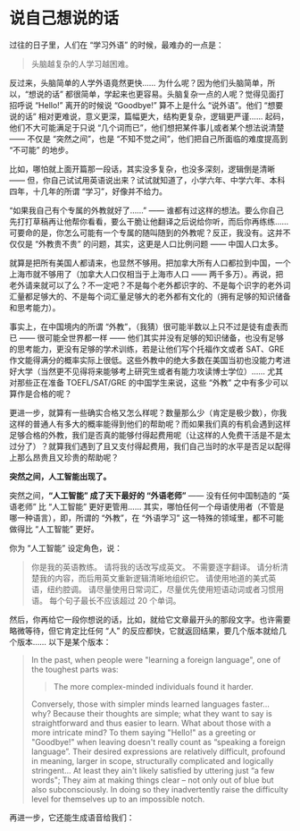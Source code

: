 # 说自己想说的话

过往的日子里，人们在 “学习外语” 的时候，最难办的一点是：

> 头脑越复杂的人学习越困难。

反过来，头脑简单的人学外语竟然更快…… 为什么呢？因为他们头脑简单，所以，“想说的话” 都很简单，学起来也更容易。头脑复杂一点的人呢？觉得见面打招呼说 “Hello!” 离开的时候说 “Goodbye!” 算不上是什么 “说外语”。他们 “想要说的话” 相对更难说，意义更深，篇幅更大，结构更复杂，逻辑更严谨…… 起码，他们不大可能满足于只说 “几个词而已”，他们想把某件事儿或者某个想法说清楚 —— 不仅是 “突然之间”，也是 “不知不觉之间”，他们把自己所面临的难度提高到 “不可能” 的地步。

比如，哪怕就上面开篇那一段话，其实没多复杂，也没多深刻，逻辑倒是清晰 —— 但，你自己试试用英语说出来？试试就知道了，小学六年、中学六年、本科四年，十几年的所谓 “学习”，好像并不给力。

“如果我自己有个专属的外教就好了……” —— 谁都有过这样的想法。要么你自己先打打草稿再让他帮你看看，要么干脆让他翻译之后说给你听，而后你再练练…… 可要命的是，你怎么可能有一个专属的随叫随到的外教呢？反正，我没有。这并不仅仅是 “外教贵不贵” 的问题，其实，这更是人口比例问题 —— 中国人口太多。

就算是把所有美国人都请来，也显然不够用。把加拿大所有人口都拉到中国，一个上海市就不够用了（加拿大人口仅相当于上海市人口 —— 两千多万）。再说，把老外请来就可以了么？不一定吧？不是每个老外都识字的、不是每个识字的老外词汇量都足够大的、不是每个词汇量足够大的老外都有文化的（拥有足够的知识储备和思考能力）。

事实上，在中国境内的所谓 “外教”，（我猜）很可能半数以上只不过是徒有虚表而已 —— 很可能全世界都一样 —— 他们其实并没有足够的知识储备，也没有足够的思考能力，更没有足够的学术训练，若是让他们写个托福作文或者 SAT、GRE 作文能得满分的概率实际上很低。这些外教中的绝大多数在美国当初也没能力考进好大学（当然更不见得将来能够考上研究生或者有能力攻读博士学位）…… 尤其对那些正在准备 TOEFL/SAT/GRE 的中国学生来说，这些 “外教” 之中有多少可以算作是合格的呢？

更进一步，就算有一些确实合格又怎么样呢？数量那么少（肯定是极少数），你我这样的普通人有多大的概率能得到他们的帮助呢？而如果我们真的有机会遇到这样足够合格的外教，我们是否真的能够付得起费用呢（让这样的人免费干活是不是太过分了）？就算我们遇到了且又支付得起费用，我们自己当时的水平是否足以配得上那么昂贵且又珍贵的帮助呢？

**突然之间，人工智能出现了。**

突然之间，**“人工智能” 成了天下最好的 “外语老师”** —— 没有任何中国制造的 “英语老师” 比 “人工智能” 更好更管用…… 其实，哪怕任何一个母语使用者（不管是哪一种语言），即，所谓的 “外教”，在 “外语学习” 这一特殊的领域里，都不可能做得比 “人工智能” 更好。

你为 “人工智能” 设定角色，说：

> 你是我的英语教练。
> 请将我的话改写成英文。
> 不需要逐字翻译。
> 请分析清楚我的内容，而后用英文重新逻辑清晰地组织它。
> 请使用地道的美式英语，纽约腔调。
> 请尽量使用日常词汇，尽量优先使用短语动词或者习惯用语。
> 每个句子最长不应该超过 20 个单词。

然后，你再给它一段你想说的话，比如，就给它文章最开头的那段文字。也许需要略微等待，但它肯定比任何 “人” 的反应都快，它就返回结果，要几个版本就给几个版本…… 以下是某个版本：

> In the past, when people were "learning a foreign language", one of the toughest parts was:
>
> > The more complex-minded individuals found it harder.
>
> Conversely, those with simpler minds learned languages faster... why? Because their thoughts are simple; what they want to say is straightforward and thus easier to learn. What about those with a more intricate mind? To them saying "Hello!" as a greeting or  "Goodbye!" when leaving doesn't really count as “speaking a foreign language”. Their desired expressions are relatively difficult, profound in meaning, larger in scope, structurally complicated and logically stringent… At least they ain't likely satisfied by uttering just “a few words"; They aim at making things clear – not only out of blue but also subconsciously. In doing so they inadvertently raise the difficulty level for themselves up to an impossible notch.

再进一步，它还能生成语音给我们：

<audio src="audio/b2a0c7a6fcdc2e269f35fd045e5debfe.mp3">

照着读，照着念，反复，自制流利，甚至背诵 —— 完事！

**想说什么就能说什么** —— 这实在是太重要了！并且，完全不用担心自己说得对不对，好不好 —— 照着说肯定没毛病 —— 这又是多大的解脱啊？！至于是否 “地道”？也全无压力，既然它是 “人工智能”，你要 “纽约腔调” 他就给你 “纽约风格的文本”，你要硅谷的它就给你硅谷的、你要伦敦的、墨尔本的、多伦多的，甚至苏格兰或者爱尔兰的，都行，它都会…… 无论你要的是 “日常随意” 还是 “学究口气”，反正什么风格都能给你搞定。

一方面，“最高难度” 降低，而另外一方面，“说自己想说的话” 原本也的确没有多难…… 至少，比想象的容易很多。

传统 “外语教科书”，尤其是 “口语书” 的问题在于，它什么都想教你，毕竟，如果一本 “口语书” 竟然并不全面，那么就根本卖不出去 —— 可实际上，你需要的并不是 “什么都会”，而是 “我想说的，我会说的，我就能说”。

举个例子，一个以 “星巴克” 为场景的对话，若是追求完整的话，感觉上我们所需要学的东西实在是太多了 —— 很奇怪的是，我们在咖啡馆里几乎从来不说 “coffee” 这个词 —— 拿铁、美式咖啡、焦糖玛奇朵、卡布奇诺、脱脂牛奶，低因，糖浆，榛果味糖浆，到底要几泵糖浆…… 可是，对我来说，永远是 latte，hot，medium，然后呢？然后没了！真的没了！人家看我自己一个人，通常不会问几杯？如果人家真的问了，我可能并不需要说话，只需要伸出一个手指头就行了……

同样的道理，当我们在日常相互聊天的过程中，无论多么深入，我们所说的话，其实 “都仅仅是我自己知道的，我自己思考过的内容”，而不是 “无所不知、无所不晓、无所不聊”…… 这就好像我在讲台上讲课一样，我需要做到的是 “在台上的一两个小时里绝对不出错”，而不是 “我什么都知道，我什么都会” —— 我又不是什么 “百科全书”、“搜索引擎”、或者 “人工智能”……

这就是为什么天下没有什么 “口语书” 的确适合你的根本原因 —— 每个人都太不一样了，每个人的感受不同，想法不同，经历不一样，表达方式不一样，哪儿哪儿都不一样，否则，为什么要交流呢？

结果呢？教科书里十句里只有一句我自己用的上的，我想说的十句里有九句教科书里没有…… 多头疼啊？！

所以，必须通过积累为自己创作一个 “**专门为自己定制的口语书**” —— “人工智能” 的出现，完美地解决了这个过往在那么长的时间里令所有人都束手无策的无奈。

历史上，收音机的出现，曾经 “突然增加了多语使用者的数量”，再往前，词典的普及，也发挥过同样的作用，再往后，录音机、电子词典、互联网百科全书、搜索引擎、影视剧的互联网传播，等等等等，都极大提高了多语使用者的数量…… 现在呢？

“人工智能” 的出现，再一次会极大提高多语使用者的数量，并且数量的增加，很可能不止一倍两倍，而是一个或者数个量级的变化。

二十年多前，我曾经慨叹，在教学领域，因为互联网的存在，“每个领域只要有一个老师就够了” —— 我们只需要一个最好的老师，剩下的，都改行吧，干点别的，这样才能更好地贡献社会，这样才有助于提高社会整体效率。

五年过去、十年过去、廿年过去，我的 “预言” 并未成真…… 为什么呢？其实问题并不在于 “互联网是否足够发达”，反思一下，结论是，“谁都没办法证明自己是最好的老师”，同时，“谁都没办法分别到底谁是最好的老师”……

可这一次不一样，**“人工智能” 是最好的老师** —— 起码，在语言学习方面 —— 因为最近刚刚突然崛起的人工智能所仰仗的就是 “大语言模型”，所以它在文本方面最厉害…… 突然之间，没有哪一个人，无论是不是 “外教”，甚至哪怕是 “语言学家”，都不如人工智能，起码，在 “当外语老师” 这方面。

最惊人的当然是 “**人工智能非常便宜**”，甚至 “便宜得不像话” —— 收费的 OpenAI 每月只需要 20 美元，即，不到 150 元人民币，一年下来也只不过 2000 元人民币而已…… 并且，一年才 2000 元费用的人工智能，比什么外教都强。如果仅仅是生成文本的话，还有大量的开源模型可以使用 —— 干脆免费…… 在这种情况下，最大的费用竟然变成了 “买台电脑” 而已。

不仅便宜，它还 “不知疲倦”。你只需要告诉它，“帮我检查并修改我的文字中的语法错误，而后把每处修改的原因都另外罗列出来……” —— 你可能不知道，外语老师在 “批改作文” 的时候要搞死自己多少脑细胞才能完成这样的任务？

突然之间，一切都变了。

我在社群里说，我要在 2024 年，改变社群里所有的家长，让他们 “全部都” 变成 “学爸” —— 这里的 “bà”，不是 “霸王” 的 “霸”，而是 “爸妈” 的 “爸”；“学爸” 里的 “爸”，并不专指 “爸爸”，而是指 “父母” 或者 “爸妈”。

我说，我们花上一年的时间，投入起码 1,000 小时的注意力，我们每个人都能做到 “**起码比全中国所有的英语老师都强**” —— “比所有……都强”，你可能会觉得，这口气有点大了吧？然而，这完全不是夸张，而是确定可以做到的事情。

请问，我哪儿来的自信？

很简单啊，我不是厉害，也不是你天才，而是 “**人工智能真的很厉害**”…… “人工智能” 是天下最好的老师，谁与争锋？有了 “人工智能” 之后，我们不需要当老师，事实上也没必要与整个教师群体比较，我们需要做的只不过是 “助教” 而已……

> “人工智能” 是最好的 “老师”，我们是自己最好的 “助教”。

—— 这有什么问题吗？毫无疑问，**只要真的投入 1,000 小时的注意力，人人都能做到**。做不到的，肯定不是因为智商，肯定不是因为天分，肯定没有其它任何原因，只不过是 “做不到一年内投入 1,000 小时注意力” 而已 —— 完全没有任何其它的可能性。

我们只不过是想要 “做好一个合格的助教” 而已，这有什么做不到的么。做，就是了。不做，反正，这一年也会自顾自地流逝。

**自己做自己的助教，自己做自己的学生，并且，还有人工智能作为老师** —— 这就是在这个 “人工智能时代” 里 “自学” 的真相。谁怕谁？